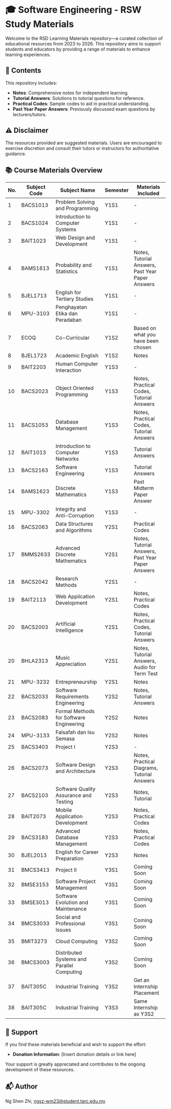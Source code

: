 # 🎓 Software Engineering - RSW Study Materials

Welcome to the RSD Learning Materials repository—a curated collection of educational resources from 2023 to 2026. This repository aims to support students and educators by providing a range of materials to enhance learning experiences.

## 📁 Contents

This repository includes:

- **Notes**: Comprehensive notes for independent learning.
- **Tutorial Answers**: Solutions to tutorial questions for reference.
- **Practical Codes**: Sample codes to aid in practical understanding.
- **Past Year Paper Answers**: Previously discussed exam questions by lecturers/tutors.

## ⚠️ Disclaimer

The resources provided are suggested materials. Users are encouraged to exercise discretion and consult their tutors or instructors for authoritative guidance.

## 📚 Course Materials Overview

| No. | Subject Code | Subject Name                               | Semester | Materials Included                                |
|-----|--------------|--------------------------------------------|----------|---------------------------------------------------|
| 1   | BACS1013     | Problem Solving and Programming            | Y1S1     | -                                                 |
| 2   | BACS1024     | Introduction to Computer Systems           | Y1S1     | -                                                 |
| 3   | BAIT1023     | Web Design and Development                 | Y1S1     | -                                                 |
| 4   | BAMS1613     | Probability and Statistics                 | Y1S1     | Notes, Tutorial Answers, Past Year Paper Answers  |
| 5   | BJEL1713     | English for Tertiary Studies               | Y1S1     | -                                                 |
| 6   | MPU-3103     | Penghayatan Etika dan Peradaban            | Y1S1     | -                                                 |
| 7   | ECOQ         | Co-Curricular                              | Y1S2     | Based on what you have been chosen                |
| 8   | BJEL1723     | Academic English                           | Y1S2     | Notes                                             |
| 9   | BAIT2203     | Human Computer Interaction                 | Y1S3     | -                                                 |
| 10  | BACS2023     | Object Oriented Programming                | Y1S3     | Notes, Practical Codes, Tutorial Answers          |
| 11  | BACS1053     | Database Management                        | Y1S3     | Notes, Practical Codes, Tutorial Answers          |
| 12  | BAIT1013     | Introduction to Computer Networks          | Y1S3     | Tutorial Answers                                  |
| 13  | BACS2163     | Software Engineering                       | Y1S3     | Tutorial Answers                                  |
| 14  | BAMS1623     | Discrete Mathematics                       | Y1S3     | Past Midterm Paper Answer                         |
| 15  | MPU-3302     | Integrity and Anti-Corruption              | Y1S3     | -                                                 |
| 16  | BACS2063     | Data Structures and Algorithms             | Y2S1     | Practical Codes                                   |
| 17  | BMMS2633     | Advanced Discrete Mathematics              | Y2S1     | Notes, Tutorial Answers, Past Year Paper Answers  |
| 18  | BACS2042     | Research Methods                           | Y2S1     | -                                                 |
| 19  | BAIT2113     | Web Application Development                | Y2S1     | Notes, Practical Codes                            |
| 20  | BACS2003     | Artificial Intelligence                    | Y2S1     | Notes, Practical Codes, Tutorial Answers          |
| 20  | BHLA2313     | Music Appreciation                         | Y2S1     | Notes, Tutorial Answers, Audio for Term Test      |
| 21  | MPU-3232     | Entrepreneurship                           | Y2S1     | Notes                                             |
| 22  | BACS2033     | Software Requirements Engineering          | Y2S2     | Notes, Tutorial Answers                           |
| 23  | BACS2083     | Formal Methods for Software Engineering    | Y2S2     | Notes                                             |
| 24  | MPU-3133     | Falsafah dan Isu Semasa                    | Y2S2     | Notes                                             |
| 25  | BACS3403     | Project I                                  | Y2S3     | -                                                 |
| 26  | BACS2073     | Software Design and Architecture           | Y2S3     | Notes, Practical Diagrams, Tutorial Answers       |
| 27  | BACS2103     | Software Quality Assurance and Testing     | Y2S3     | Notes, Tutorial                                   |
| 28  | BAIT2073     | Mobile Application Development             | Y2S3     | Notes, Practical Codes                            |
| 29  | BACS3183     | Advanced Database Management               | Y2S3     | Notes, Practical Codes                            |
| 30  | BJEL2013     | English for Career Preparation             | Y2S3     | Notes                                             |
| 31  | BMCS3413     | Project II                                 | Y3S1     | Coming Soon                                       |
| 32  | BMSE3153     | Software Project Management                | Y3S1     | Coming Soon                                       |
| 33  | BMSE3013     | Software Evolution and Maintenance         | Y3S1     | Coming Soon                                       |
| 34  | BMCS3033     | Social and Professional Issues             | Y3S1     | Coming Soon                                       |
| 35  | BMIT3273     | Cloud Computing                            | Y3S2     | Coming Soon                                       |
| 36  | BMCS3003     | Distributed Systems and Parallel Computing | Y3S2     | Coming Soon                                       |
| 37  | BAIT305C     | Industrial Training                        | Y3S2     | Get an Internship Placement                       |
| 38  | BAIT305C     | Industrial Training                        | Y3S3     | Same Internship as Y3S2                           |

## 💖 Support

If you find these materials beneficial and wish to support the effort:

- **Donation Information**: [Insert donation details or link here]

Your support is greatly appreciated and contributes to the ongoing development of these resources.

## 📬 Author

Ng Shen Zhi, ngsz-wm23@student.tarc.edu.my
